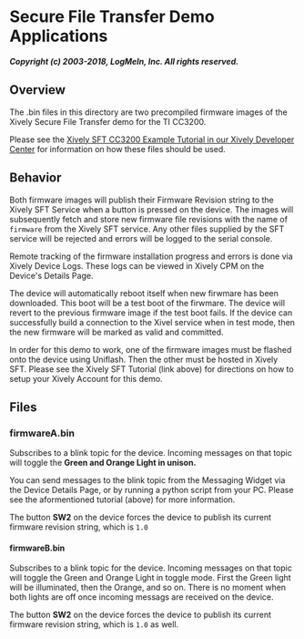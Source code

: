 # Secure File Transfer Demo Applications

***Copyright (c) 2003-2018, LogMeIn, Inc. All rights reserved.***

## Overview

The .bin files in this directory are two precompiled firmware images of the Xively Secure File Transfer demo for the TI CC3200.  

Please see the [Xively SFT CC3200 Example Tutorial in our Xively Developer Center](https://developer.xively.com/v1.0/docs/ti-cc3200-sft-example) for information on how these files should be used.

## Behavior
Both firmware images will publish their Firmware Revision string to the Xively SFT Service when a button is pressed on the device.  The images will subsequently fetch and store new firmware file revisions with the name of `firmware` from the Xively SFT service.  Any other files supplied by the SFT service will be rejected and errors will be logged to the serial console.

Remote tracking of the firmware installation progress and errors is done via Xively Device Logs. These logs can be viewed in Xively CPM on the Device's Details Page.

The device will automatically reboot itself when new firwmare has been downloaded. This boot will be a test boot of the firwmare. The device will revert to the previous firmware image if the test boot fails.  If the device can successfully build a connection to the Xivel service when in test mode, then the new firmware will be marked as valid and committed.

In order for this demo to work, one of the firmware images must be flashed onto the device using Uniflash. Then the other must be hosted in Xively SFT.  Please see the Xively SFT Tutorial (link above) for directions on how to setup your Xively Account for this demo.

## Files

### firmwareA.bin
Subscribes to a blink topic for the device. Incoming messages on that topic will toggle the **Green and Orange Light in unison.** 

You can send messages to the blink topic from the Messaging Widget via the Device Details Page, or by running a python script from your PC.  Please see the aformentioned tutorial (above) for more information.

The button **SW2** on the device forces the device to publish its current firmware revision string, which is `1.0`

#### firmwareB.bin
Subscribes to a blink topic for the device. Incoming messages on that topic will toggle the Green and Orange Light in toggle mode. First the Green light will be illuminated, then the Orange, and so on. There is no moment when both lights are off once incoming messags are received on the device.

The button **SW2** on the device forces the device to publish its current firmware revision string, which is `1.0` as well.

